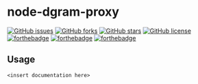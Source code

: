 # node-dgram-proxy
[![GitHub issues](https://img.shields.io/github/issues/I-Have-An-Issue/node-dgram-proxy)](https://github.com/I-Have-An-Issue/node-dgram-proxy/issues)
[![GitHub forks](https://img.shields.io/github/forks/I-Have-An-Issue/node-dgram-proxy)](https://github.com/I-Have-An-Issue/node-dgram-proxy/network)
[![GitHub stars](https://img.shields.io/github/stars/I-Have-An-Issue/node-dgram-proxy)](https://github.com/I-Have-An-Issue/node-dgram-proxy/stargazers)
[![GitHub license](https://img.shields.io/github/license/I-Have-An-Issue/node-dgram-proxy)](https://github.com/I-Have-An-Issue/node-dgram-proxy)  
[![forthebadge](https://forthebadge.com/images/badges/compatibility-club-penguin.svg)](https://forthebadge.com)
[![forthebadge](https://forthebadge.com/images/badges/built-by-crips.svg)](https://forthebadge.com)
[![forthebadge](https://forthebadge.com/images/badges/built-with-wordpress.svg)](https://forthebadge.com)  

## Usage
`<insert documentation here>`